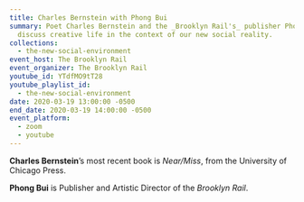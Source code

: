 ```yaml
---
title: Charles Bernstein with Phong Bui
summary: Poet Charles Bernstein and the _Brooklyn Rail's_ publisher Phong Bui
  discuss creative life in the context of our new social reality.
collections:
  - the-new-social-environment
event_host: The Brooklyn Rail
event_organizer: The Brooklyn Rail
youtube_id: YTdfMO9tT28
youtube_playlist_id:
  - the-new-social-environment
date: 2020-03-19 13:00:00 -0500
end_date: 2020-03-19 14:00:00 -0500
event_platform:
  - zoom
  - youtube
---
```

**Charles Bernstein**’s most recent book is *Near/Miss*, from the University of Chicago Press.

**Phong Bui** is Publisher and Artistic Director of the *Brooklyn Rail*.